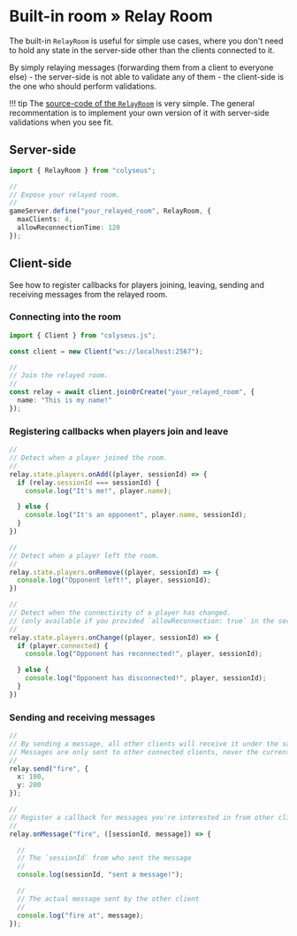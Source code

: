 # Built-in room &raquo; Relay Room

The built-in `RelayRoom` is useful for simple use cases, where you don't need to hold any state in the server-side other than the clients connected to it.

By simply relaying messages (forwarding them from a client to everyone else) - the server-side is not able to validate any of them - the client-side is the one who should perform validations.

!!! tip
    The [source-code of the `RelayRoom`](https://github.com/colyseus/colyseus/blob/master/packages/core/src/rooms/RelayRoom.ts) is very simple. The general recommentation is to implement your own version of it with server-side validations when you see fit.

## Server-side

```typescript
import { RelayRoom } from "colyseus";

//
// Expose your relayed room.
//
gameServer.define("your_relayed_room", RelayRoom, {
  maxClients: 4,
  allowReconnectionTime: 120
});
```

## Client-side

See how to register callbacks for players joining, leaving, sending and receiving messages from the relayed room.

### Connecting into the room

```typescript
import { Client } from "colyseus.js";

const client = new Client("ws://localhost:2567");

//
// Join the relayed room.
//
const relay = await client.joinOrCreate("your_relayed_room", {
  name: "This is my name!"
});
```

### Registering callbacks when players join and leave


```typescript
//
// Detect when a player joined the room.
//
relay.state.players.onAdd((player, sessionId) => {
  if (relay.sessionId === sessionId) {
    console.log("It's me!", player.name);

  } else {
    console.log("It's an opponent", player.name, sessionId);
  }
})

//
// Detect when a player left the room.
//
relay.state.players.onRemove((player, sessionId) => {
  console.log("Opponent left!", player, sessionId);
})

//
// Detect when the connectivity of a player has changed.
// (only available if you provided `allowReconnection: true` in the server-side)
//
relay.state.players.onChange((player, sessionId) => {
  if (player.connected) {
    console.log("Opponent has reconnected!", player, sessionId);

  } else {
    console.log("Opponent has disconnected!", player, sessionId);
  }
})
```

### Sending and receiving messages

```typescript
//
// By sending a message, all other clients will receive it under the same name.
// Messages are only sent to other connected clients, never the current one.
//
relay.send("fire", {
  x: 100,
  y: 200
});

//
// Register a callback for messages you're interested in from other clients.
//
relay.onMessage("fire", ([sessionId, message]) => {

  //
  // The `sessionId` from who sent the message
  //
  console.log(sessionId, "sent a message!");

  //
  // The actual message sent by the other client
  //
  console.log("fire at", message);
});
```

